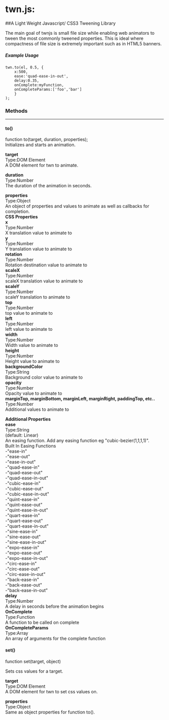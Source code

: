 # twn.js: 

##A Light Weight Javascript/ CSS3 Tweening Library

The main goal of twnjs is small file size while enabling web animators to tween the most commonly tweened properties. This is ideal where compactness of file size is extremely important such as in HTML5 banners.

##### Example Usage
```
twn.to(el, 0.5, {
	x:500, 
	ease:'quad-ease-in-out', 
	delay:0.35, 
	onComplete:myFunction, 
	onCompleteParams:['foo','bar'] 
	}
);

```
### Methods
------

#### **to()**

function to(target, duration, properties);  
Initializes and starts an animation.

**target**  
Type:DOM Element  
A DOM element for twn to animate.

**duration**  
Type:Number  
The duration of the animation in seconds.

**properties**  
Type:Object  
An object of properties and values to animate as well as callbacks for completion.  
	**CSS Properties**  
    **x**  
    Type:Number  
    X translation value to animate to  
    **y**  
    Type:Number  
    Y translation value to animate to  
    **rotation**  
    Type:Number  
    Rotation destination value to animate to  
    **scaleX**  
    Type:Number  
    scaleX translation value to animate to  
    **scaleY**  
    Type:Number  
    scaleY translation to animate to  
    **top**  
    Type:Number  
    top value to animate to  
    **left**  
    Type:Number  
    left value to animate to  
    **width**  
    Type:Number  
    Width value to animate to  
    **height**  
    Type:Number  
    Height value to animate to  
    **backgroundColor**  
    Type:String  
    Background color value to animate to  
    **opacity**  
    Type:Number  
    Opacity value to animate to  
    **marginTop, marginBottom, marginLeft, marginRight, paddingTop, etc..**
    Type:Number  
    Additional values to animate to
    
**Additional Properties**  
	**ease**  
	Type:String  
	(default: Linear)  
	An easing function. Add any easing function eg "cubic-bezier(1,1,1,1)".  
		Built In Easing Functions  
		-"ease-in"  
        -"ease-out"  
        -"ease-in-out"  
		-"quad-ease-in"  
		-"quad-ease-out"  
		-"quad-ease-in-out"  
		-"cubic-ease-in"  
		-"cubic-ease-out"  
		-"cubic-ease-in-out"  
		-"quint-ease-in"  
		-"quint-ease-out"  
		-"quint-ease-in-out"  
		-"quart-ease-in"  
		-"quart-ease-out"  
		-"quart-ease-in-out"  
		-"sine-ease-in"  
		-"sine-ease-out"  
		-"sine-ease-in-out"  
		-"expo-ease-in"  
		-"expo-ease-out"  
		-"expo-ease-in-out"  
		-"circ-ease-in"  
        -"circ-ease-out"  
        -"circ-ease-in-out"  
        -"back-ease-in"  
        -"back-ease-out"  
        -"back-ease-in-out"  
    **delay**  
    Type:Number  
    A delay in seconds before the animation begins  
	**OnComplete**  
	Type:Function  
	A function to be called on complete  
	**OnCompleteParams**  
	Type:Array  
	An array of arguments for the complete function  


#### **set()**

function set(target, object)

Sets css values for a target.
  
**target**   
Type:DOM Element  
A DOM element for twn to set css values on.

**properties**  
Type:Object  
Same as object properties for function to().  
    
    


